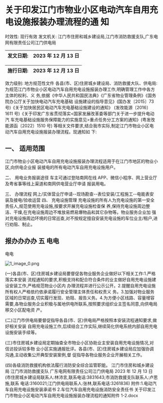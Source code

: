 # 关于印发江门市物业小区电动汽车自用充电设施报装办理流程的通 知

时效性: 现行有效 发文机关: 江门市住房和城乡建设局,江门市消防救援支队,广东电网有限责任公司江门供电局

| 发文日期:   | 2023 年 12 月 13 日   |
|--------------|-----------------------|

| 施行日期:   | 2023 年 12 月 13 日   |
|--------------|-----------------------|

效力级别: 地方规范性文件 各县(市、区)住房城乡建设局、消防救援大队、供电局:
为规范江门市物业小区电动汽车自用充电设施报装办理工作,明确管理工作中各方主体的权利、义 务,依据《中华人民共和国民法典》《广东省物业管理条例》《国务院办公厅关于加快电动汽车充电基础 设施建设的指导意见》(国办发〔2015〕73 号)《关于加快居民区电动汽车充电基础设施建设的通知》
(发改能源〔2016〕1611 号)《关于印发广东省贯彻落实<国家发展改革委等部门关于进一步提升电动汽 车充电基础设施服务保障能力的实施意见>重点任务分工方案的通知》(粤发改能源函〔2022〕1510 号)
等相关文件要求,结合我市实际,制定江门市物业小区电动汽车自用充电设施报装办理流程。现通知如 下:

## 一、 适用范围

江门市物业小区电动汽车自用充电设施报装办理流程适用于在江门市地区的物业小区,向供电企业报 装接电的所有电动汽车自用充电设施用户。

二、 用电业务报装途径 车主可通过登陆南网在线 APP、微信小程序、网上营业厅及粤省事等线上渠道和南网供电营业厅申请 报装用电。

三、 办理流程 网上/实体营业厅申请--现场勘查--表位安装/工程施工--电能表安装及接电/验收运营 四、 充电设施管理 充电设施的所有人为充电设施的第一安全责任人,规范使用充电设施,按要求开展充电设施检查保 养,保持充电设施周边整洁、干燥,在充电设施周边不堆放易燃易爆物品和其它杂物等。物业服务企业加 强对充电设施周边环境的日常巡查,对不按规定擅自安装充电设施的车位业主/租户,进行劝阻、制止。

## 报办办办办 五 电电

电电

![1_image_0.png](1_image_0.png)

(一)各县(市、区)住房城乡建设局要督促各物业服务企业做好以下相关工作:1.严格落实本安装 流程通知的要求,积极支持和配合符合条件的业主做好自用充电设施建设安装工作,严格规范物业小区内 办理流程并进行公示公开。2.提醒自用充电设施所有权人严格依约依承诺履行安全管理主体责任和权责义 务。3.加强对物业服务区域的日常巡查,切实履行发现、劝阻、报告义务。4.为方便小区线路、容量增容 需要,各物业服务企业积极与属地供电所联系,按照要求组织业主签名同意,向供电局移交小区配电资 产。

(二)江门市供电局要督促指导各县(市、区)供电局严格按照本安装流程通知要求,做好相关安装 自用充电设施工作,后续结合工作实际,继续简化供电系统内部自用充电设施安装手续等。

(三)市住房城乡建设局定期抽查全市物业小区协助业主安装自用充电设施情况,对信访投诉较多物 业小区实施通报批评。各县(市、区)住房城乡建设局应加强协调沟通,主动收集公开典型安装案例,督 促指导各物业服务企业开展相关工作。

(四)各级消防救援机构依法履行消防安全综合监管职能。 江门市住房和城乡建设局 江门市消防救援支队 广东电网有限责任公司江门供电局 2023 年 12 月 13 日
(市住房城乡建设局联系人:林沛言,联系电话:3831643;市消防救援支队联系人:卢思施,联系 电话:3160021;江门供电局联系人:张林,联系电话:3261836)
附件:1.电动汽车自用充电设施安装承诺书 2.车位汽车自用充电设施消防安全责任书 关于印发江门市物业小区电动汽车自用充电设施报装办理流程的通知附件 1-2.docx